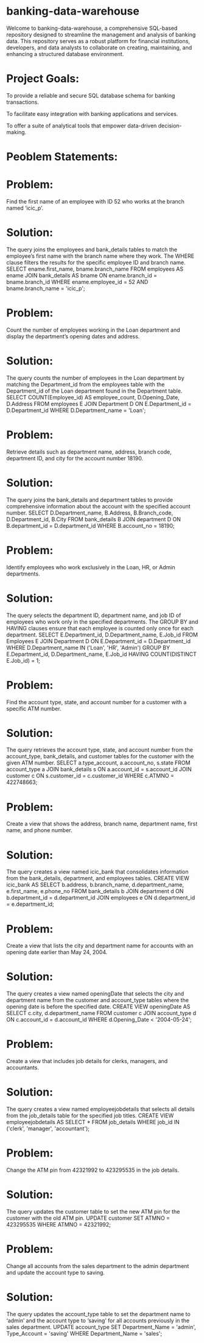# banking-data-warehouse
Welcome to banking-data-warehouse, a comprehensive SQL-based repository designed to streamline the management and analysis of banking data. This repository serves as a robust platform for financial institutions, developers, and data analysts to collaborate on creating, maintaining, and enhancing a structured database environment.
# Project Goals:
To provide a reliable and secure SQL database schema for banking transactions.

To facilitate easy integration with banking applications and services.

To offer a suite of analytical tools that empower data-driven decision-making.
 
# Peoblem Statements: 
# Problem: 
Find the first name of an employee with ID 52 who works at the branch named ‘icic_p’. 
# Solution: 
The query joins the employees and bank_details tables to match the employee’s first name with the branch name where they work. The WHERE clause filters the results for the specific employee ID and branch name.
SELECT ename.first_name, bname.branch_name
FROM employees AS ename
JOIN bank_details AS bname
ON ename.branch_id = bname.branch_id
WHERE ename.employee_id = 52 AND bname.branch_name = 'icic_p';

# Problem: 
Count the number of employees working in the Loan department and display the department’s opening dates and address. 
# Solution: 
The query counts the number of employees in the Loan department by matching the Department_id from the employees table with the Department_id of the Loan department found in the Department table.
SELECT COUNT(Employee_id) AS employee_count, D.Opening_Date, D.Address
FROM employees E
JOIN Department D ON E.Department_id = D.Department_id
WHERE D.Department_name = 'Loan';

# Problem: 
Retrieve details such as department name, address, branch code, department ID, and city for the account number 18190. 
# Solution: 
The query joins the bank_details and department tables to provide comprehensive information about the account with the specified account number.
SELECT D.Department_name, B.Address, B.Branch_code, D.Department_id, B.City
FROM bank_details B
JOIN department D ON B.department_id = D.department_id
WHERE B.account_no = 18190;

# Problem: 
Identify employees who work exclusively in the Loan, HR, or Admin departments. 
# Solution: 
The query selects the department ID, department name, and job ID of employees who work only in the specified departments. The GROUP BY and HAVING clauses ensure that each employee is counted only once for each department.
SELECT E.Department_id, D.Department_name, E.Job_id
FROM Employees E
JOIN Department D ON E.Department_id = D.Department_id
WHERE D.Department_name IN ('Loan', 'HR', 'Admin')
GROUP BY E.Department_id, D.Department_name, E.Job_id
HAVING COUNT(DISTINCT E.Job_id) = 1;

# Problem: 
Find the account type, state, and account number for a customer with a specific ATM number.
# Solution: 
The query retrieves the account type, state, and account number from the account_type, bank_details, and customer tables for the customer with the given ATM number.
SELECT a.type_account, a.account_no, s.state 
FROM account_type a
JOIN bank_details s ON a.account_id = s.account_id
JOIN customer c ON s.customer_id = c.customer_id
WHERE c.ATMNO = 422748663;

# Problem: 
Create a view that shows the address, branch name, department name, first name, and phone number.
# Solution: 
The query creates a view named icic_bank that consolidates information from the bank_details, department, and employees tables.
CREATE VIEW icic_bank AS
SELECT b.address, b.branch_name, d.department_name, e.first_name, e.phone_no
FROM bank_details b
JOIN department d ON b.department_id = d.department_id
JOIN employees e ON d.department_id = e.department_id;

# Problem: 
Create a view that lists the city and department name for accounts with an opening date earlier than May 24, 2004.
# Solution: 
The query creates a view named openingDate that selects the city and department name from the customer and account_type tables where the opening date is before the specified date.
CREATE VIEW openingDate AS
SELECT c.city, d.department_name
FROM customer c
JOIN account_type d ON c.account_id = d.account_id
WHERE d.Opening_Date < '2004-05-24';

# Problem: 
Create a view that includes job details for clerks, managers, and accountants. 
# Solution: 
The query creates a view named employeejobdetails that selects all details from the job_details table for the specified job titles.
CREATE VIEW employeejobdetails AS
SELECT *
FROM job_details
WHERE job_id IN ('clerk', 'manager', 'accountant');

# Problem: 
Change the ATM pin from 42321992 to 423295535 in the job details.
# Solution: 
The query updates the customer table to set the new ATM pin for the customer with the old ATM pin.
UPDATE customer
SET ATMNO = 423295535
WHERE ATMNO = 42321992;

# Problem: 
Change all accounts from the sales department to the admin department and update the account type to saving.
# Solution: 
The query updates the account_type table to set the department name to ‘admin’ and the account type to ‘saving’ for all accounts previously in the sales department.
UPDATE account_type
SET Department_Name = 'admin', Type_Account = 'saving'
WHERE Department_Name = 'sales';




